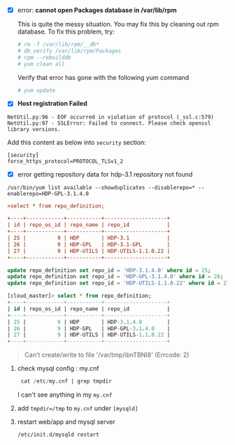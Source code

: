 



- [x] error: **cannot open Packages database in /var/lib/rpm**

  This is quite the messy situation. You may fix this by cleaning out rpm database. To fix this problem, try:

  ```sh
  # rm -f /var/lib/rpm/__db*
  # db_verify /var/lib/rpm/Packages
  # rpm --rebuilddb
  # yum clean all
  ```

  Verify that error has gone with the following yum command

  ```sh
  # yum update
  ```



- [x] **Host registration Failed**

```
NetUtil.py:96 - EOF occurred in violation of protocol (_ssl.c:579)
NetUtil.py:97 - SSLError: Failed to connect. Please check openssl library versions.
```

Add this content as below into `security` section:

```
[security]
force_https_protocol=PROTOCOL_TLSv1_2
```





- [x] error getting repository data for hdp-3.1 repository not found

```shell
/usr/bin/yum list available --showduplicates --disablerepo=* --enablerepo=HDP-GPL-3.1.4.0

```



```ini
>select * from repo_definition;

+----+------------+-----------+--------------------+
| id | repo_os_id | repo_name | repo_id            |
+----+------------+-----------+--------------------+
| 25 |          9 | HDP       | HDP-3.1            |
| 26 |          9 | HDP-GPL   | HDP-3.1-GPL        |
| 27 |          9 | HDP-UTILS | HDP-UTILS-1.1.0.22 |
+----+------------+-----------+--------------------+
```



```sql
update repo_definition set repo_id = 'HDP-3.1.4.0' where id = 25;
update repo_definition set repo_id = 'HDP-GPL-3.1.4.0' where id = 26;
update repo_definition set repo_id = 'HDP-UTILS-1.1.0.22' where id = 27;
```



```sql
[cloud_master]> select * from repo_definition;                                          
+----+------------+-----------+--------------------+
| id | repo_os_id | repo_name | repo_id            |
+----+------------+-----------+--------------------+
| 25 |          9 | HDP       | HDP-3.1.4.0        |
| 26 |          9 | HDP-GPL   | HDP-GPL-3.1.4.0    |
| 27 |          9 | HDP-UTILS | HDP-UTILS-1.1.0.22 |
+----+------------+-----------+--------------------+
```



> Can't create/write to file '/var/tmp/ibnTBNI8' (Errcode: 2)

1. check mysql config : my.cnf

   ```sql
    cat /etc/my.cnf | grep tmpdir
   ```

   I can't see anything in my `my.cnf`

2. add `tmpdir=/tmp` to `my.cnf` under `[mysqld]`

3. restart web/app and mysql server

   `/etc/init.d/mysqld restart`